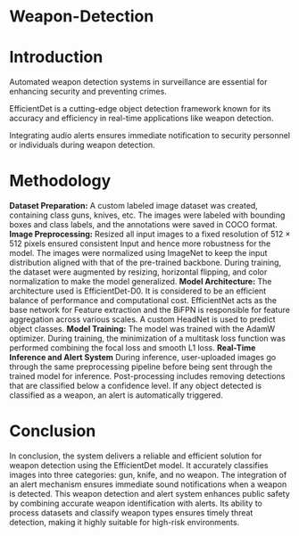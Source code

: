 # Weapon-Detection

# Introduction
Automated weapon detection systems in surveillance are essential for enhancing security and preventing crimes.

EfficientDet is a cutting-edge object detection framework known for its accuracy and efficiency in real-time applications like weapon detection.

Integrating audio alerts ensures immediate notification to security personnel or individuals during weapon detection.


# Methodology

**Dataset Preparation:**
A custom labeled image dataset was created, containing class guns, knives, etc. The images 
were labeled with bounding boxes and class labels, and the annotations were saved in COCO 
format.
**Image Preprocessing:**
Resized all input images to a fixed resolution of 512 × 512 pixels ensured consistent Input and 
hence more robustness for the model. The images were normalized using ImageNet to keep the 
input distribution aligned with that of the pre-trained backbone. During training, the dataset 
were augmented by resizing, horizontal flipping, and color normalization to make the model 
generalized.
**Model Architecture:**
The architecture used is EfficientDet-D0. It is considered to be an efficient balance of performance 
and computational cost. EfficientNet acts as the base network for Feature extraction and the BiFPN 
is responsible for feature aggregation across various scales. A custom HeadNet is used to predict 
object classes.
**Model Training:**
The model was trained with the AdamW optimizer. During training, the minimization of a multitask
loss function was performed combining the focal loss and smooth L1 loss.
**Real-Time Inference and Alert System**
During inference, user-uploaded images go through the same preprocessing pipeline before being 
sent through the trained model for inference. Post-processing includes removing detections that are 
classified below a confidence level. If any object detected is classified as a weapon, an alert is 
automatically triggered.
                                       
# Conclusion
In conclusion, the system delivers a reliable and efficient solution for weapon detection using the EfficientDet model. It accurately classifies images into three categories: gun, knife, and no weapon. The integration of an alert mechanism ensures immediate sound notifications when a weapon is detected. This weapon detection and alert system enhances public safety by combining accurate weapon identification with  alerts. Its ability to process  datasets and classify weapon types ensures timely threat detection, making it highly suitable for high-risk environments.


                                                                                                               
